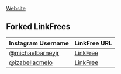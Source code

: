 [Website](https://michaelbarney.github.io/LinkFree/Users)

## Forked LinkFrees
| Instagram Username | LinkFree URL |
|--|--|
|[@michaelbarneyjr](https://www.instagram.com/michaelbarneyjr)|[LinkFree](http://michaelbarney.com/linkfree)|
|[@izabellacmelo](https://www.instagram.com/izabellacmelo/)|[LinkFree](https://izmcm.github.io/linkfree)|
